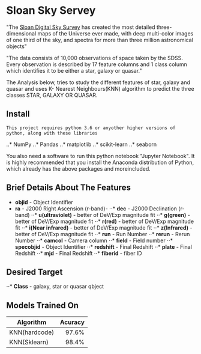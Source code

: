 # Sloan Sky Servey

   "The [Sloan Digital Sky Survey](https://www.kaggle.com/lucidlenn/sloan-digital-sky-survey/) has created the most detailed three-dimensional maps of the Universe ever made, with deep multi-color images of one third of the sky, and spectra for more than three million astronomical objects"

   "The data consists of 10,000 observations of space taken by the SDSS. Every observation is described by 17 feature columns and 1 class column which identifies it to be either a star, galaxy or quasar."

The Analysis below, tries to study the different features of star, galaxy and quasar and uses K- Nearest Neighbours(KNN) algorithm to predict the three classes STAR, GALAXY OR QUASAR.
	

## Install

	This project requires python 3.6 or anyother higher versions of python, along with these libraries

   ..* NumPy
   ..* Pandas
   ..* matplotlib
   ..* scikit-learn
   ..* seaborn

You also need a software to run this python notebook "Jupyter Notebook". It is highly recommended that you install the Anaconda distribution of Python, which already has the above packages and moreincluded.



## Brief Details About The Features 
   * **objid** - Object Identifier
   * **ra** - J2000 Right Ascension (r-band)-
 ⋅⋅* **dec** - J2000 Declination (r-band)
 ⋅⋅* **u(ultraviolet)** -  better of DeV/Exp magnitude fit
 ⋅⋅* **g(green)** - better of DeV/Exp magnitude fit
 ⋅⋅* **r(red)** - better of DeV/Exp magnitude fit
 ⋅⋅* **i(Near infrared)** -  better of DeV/Exp magnitude fit
 ⋅⋅* **z(Infrared)** -  better of DeV/Exp magnitude fit
 ⋅⋅* **run** - Run Number
 ⋅⋅* **rerun** - Rerun Number
 ⋅⋅* **camcol** - Camera column
 ⋅⋅* **field** - Field number
 ⋅⋅* **specobjid** -  Object Identifier
 ⋅⋅* **redshift** - Final Redshift
 ⋅⋅* **plate** - Final Redshift
 ⋅⋅* **mjd** - Final Redshift
 ⋅⋅* **fiberid** - fiber ID

## Desired Target

⋅⋅* **Class** - galaxy, star or quasar qbject

## Models Trained On

 |Algorithm       |Acuracy  |
 |----------------|--------:|                 
 |	KNN(hardcode) |   97.6% |
 |	KNN(Sklearn)  |  98.4%  |